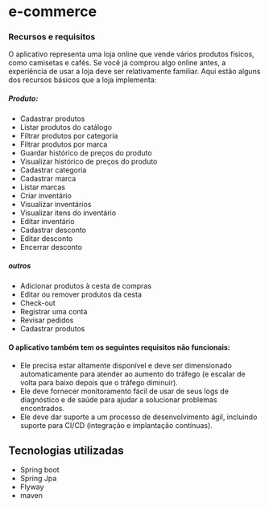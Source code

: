 # e-commerce

### Recursos e requisitos 
O aplicativo representa uma loja online que vende vários produtos físicos, como camisetas e cafés. Se você já comprou algo online antes, a experiência de usar a loja deve ser relativamente familiar. Aqui estão alguns dos recursos básicos que a loja implementa: 

##### Produto:
* Cadastrar produtos
* Listar produtos do catálogo 
* Filtrar produtos por categoria 
* Filtrar produtos  por marca 
* Guardar histórico de preços do produto
* Visualizar histórico de preços do produto
* Cadastrar categoria
* Cadastrar marca
* Listar marcas
* Criar inventário
* Visualizar inventários
* Visualizar itens do inventário
* Editar inventário
* Cadastrar desconto
* Editar desconto
* Encerrar desconto

##### outros
* Adicionar produtos à cesta de compras 
* Editar ou remover produtos da cesta 
* Check-out 
* Registrar uma conta 
* Revisar pedidos 
* Cadastrar produtos 

#### O aplicativo também tem os seguintes requisitos não funcionais: 
* Ele precisa estar altamente disponível e deve ser dimensionado automaticamente para atender ao aumento do tráfego (e escalar de volta para baixo depois que o tráfego diminuir). 
* Ele deve fornecer monitoramento fácil de usar de seus logs de diagnóstico e de saúde para ajudar a solucionar problemas encontrados. 
* Ele deve dar suporte a um processo de desenvolvimento ágil, incluindo suporte para CI/CD (integração e implantação contínuas). 

## Tecnologias utilizadas
* Spring boot
* Spring Jpa
* Flyway
* maven

